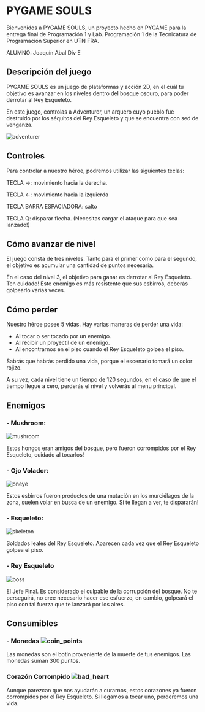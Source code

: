 # PYGAME SOULS

Bienvenidos a PYGAME SOULS, un proyecto hecho en PYGAME para la entrega final de Programación 1 y Lab. Programación 1 de la Tecnicatura de Programación Superior en UTN FRA.

ALUMNO:
Joaquín Abal
Div E

## Descripción del juego

PYGAME SOULS es un juego de plataformas y acción 2D, en el cuál tu objetivo es avanzar en los niveles dentro del bosque oscuro, para poder derrotar al Rey Esqueleto.

En este juego, controlas a Adventurer, un arquero cuyo pueblo fue destruido por los séquitos del Rey Esqueleto y que se encuentra con sed de venganza.

![adventurer](https://github.com/joaquinabal/game_py_new/assets/88854241/4a1299d2-d189-4e8b-9ac2-9c032546955d)
## Controles
Para controlar a nuestro héroe, podremos utilizar las siguientes teclas:

TECLA →: movimiento hacia la derecha.

TECLA ←: movimiento hacia la izquierda

TECLA BARRA ESPACIADORA: salto

TECLA Q: disparar flecha. (Necesitas cargar el ataque para que sea lanzado!)
## Cómo avanzar de nivel
El juego consta de tres niveles.
Tanto para el primer como para el segundo, el objetivo es acumular una cantidad de puntos necesaria.

En el caso del nivel 3, el objetivo para ganar es derrotar al Rey Esqueleto. Ten cuidado! Este enemigo es más resistente que sus esbirros, deberás golpearlo varias veces.
## Cómo perder
Nuestro héroe posee 5 vidas. Hay varias maneras de perder una vida:

- Al tocar o ser tocado por un enemigo.
- Al recibir un proyectil de un enemigo.
- Al encontrarnos en el piso cuando el Rey Esqueleto golpea el piso.

Sabrás que habrás perdido una vida, porque el escenario tomará un color rojizo.

A su vez, cada nivel tiene un tiempo de 120 segundos, en el caso de que el tiempo llegue a cero, perderás el nivel y volverás al menu principal.

## Enemigos

### - Mushroom:
![mushroom](https://github.com/joaquinabal/game_py_new/assets/88854241/fc5db7f7-f0db-4045-a318-d2a298f31326)

Estos hongos eran amigos del bosque, pero fueron corrompidos por el Rey Esqueleto, cuidado al tocarlos!

### - Ojo Volador:
![oneye](https://github.com/joaquinabal/game_py_new/assets/88854241/c862f782-a7fd-4e96-b9a6-d1032c1c2467)

Estos esbirros fueron productos de una mutación en los murciélagos de la zona, suelen volar en busca de un enemigo. Si te llegan a ver, te dispararán!

### - Esqueleto:
![skeleton](https://github.com/joaquinabal/game_py_new/assets/88854241/ad4a2341-1ea8-46b1-b51d-6673e86e8f9c)

Soldados leales del Rey Esqueleto. Aparecen cada vez que el Rey Esqueleto golpea el piso.

### - Rey Esqueleto
![boss](https://github.com/joaquinabal/game_py_new/assets/88854241/29401a77-cd2b-4192-8df6-a634e5132f68)

El Jefe Final. Es considerado el culpable de la corrupción del bosque. No te perseguirá, no cree necesario hacer ese esfuerzo, en cambio, golpeará el piso con tal fuerza que te lanzará por los aires. 
## Consumibles
### - Monedas ![coin_points](https://github.com/joaquinabal/pygame_pp1_lab_joaquin_abal/assets/88854241/4305e808-7f3c-4041-b96d-14a1a00229a5)

Las monedas son el botín proveniente de la muerte de tus enemigos. Las monedas suman 300 puntos.

### Corazón Corrompido ![bad_heart](https://github.com/joaquinabal/pygame_pp1_lab_joaquin_abal/assets/88854241/b7ede235-1f0b-4515-9e79-3fd34fdb32fd)

Aunque parezcan que nos ayudarán a curarnos, estos corazones ya fueron corrompidos por el Rey Esqueleto. Si llegamos a tocar uno, perderemos una vida.



